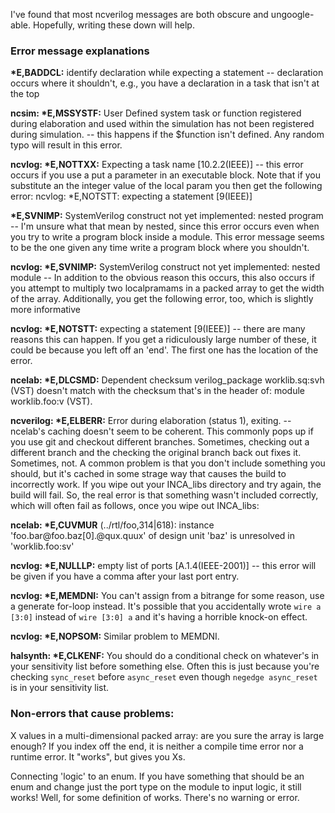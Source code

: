 I've found that most ncverilog messages are both obscure and ungoogle-able. Hopefully, writing these down will help.

### Error message explanations

**\*E,BADDCL:** identify declaration while expecting a statement -- declaration occurs where it shouldn't, e.g., you have a declaration in a task that isn't at the top

**ncsim: \*E,MSSYSTF:** User Defined system task or function registered during elaboration and used within the simulation has not been registered during simulation. -- this happens if the $function isn't defined. Any random typo will result in this error.

**ncvlog: \*E,NOTTXX:** Expecting a task name [10.2.2(IEEE)] -- this error occurs if you use a put a parameter in an executable block. Note that if you substitute an the integer value of the local param you then get the following error:
ncvlog: *E,NOTSTT: expecting a statement [9(IEEE)]

**\*E,SVNIMP:** SystemVerilog construct not yet implemented:  nested program -- I'm unsure what that mean by nested, since this error occurs even when you try to write a program block inside a module. This error message seems to be the one given any time write a program block where you shouldn't.

**ncvlog: \*E,SVNIMP:** SystemVerilog construct not yet implemented:  nested module -- In addition to the obvious reason this occurs, this also occurs if you attempt to multiply two localpramams in a packed array to get the width of the array. Additionally, you get the following error, too, which is slightly more informative

**ncvlog: \*E,NOTSTT:** expecting a statement [9(IEEE)] -- there are many reasons this can happen. If you get a ridiculously large number of these, it could be because you left off an 'end'. The first one has the location of the error.

**ncelab: \*E,DLCSMD:** Dependent checksum verilog_package worklib.sq:svh (VST) doesn't match with the checksum that's in the header of: module worklib.foo:v (VST).

**ncverilog: \*E,ELBERR:** Error during elaboration (status 1), exiting. -- ncelab's caching doesn't seem to be coherent. This commonly pops up if you use git and checkout different branches. Sometimes, checking out a different branch and the checking the original branch back out fixes it. Sometimes, not. A common problem is that you don't include something you should, but it's cached in some strage way that causes the build to incorrectly work. If you wipe out your INCA_libs directory and try again, the build will fail. So, the real error is that something wasn't included correctly, which will often fail as follows, once you wipe out INCA_libs:

**ncelab: \*E,CUVMUR** (../rtl/foo,314|618): instance 'foo.bar@foo<module>.baz[0].@qux<module>.quux' of design unit 'baz' is unresolved in 'worklib.foo:sv'

**ncvlog: \*E,NULLLP:** empty list of ports [A.1.4(IEEE-2001)] -- this error will be given if you have a comma after your last port entry.

**ncvlog: \*E,MEMDNI:** You can't assign from a bitrange for some reason, use a generate for-loop instead. It's possible that you accidentally wrote `wire a [3:0]` instead of `wire [3:0] a` and it's having a horrible knock-on effect.

**ncvlog: \*E,NOPSOM:** Similar problem to MEMDNI.

**halsynth: \*E,CLKENF:** You should do a conditional check on whatever's in your sensitivity list before something else. Often this is just because you're checking `sync_reset` before `async_reset` even though `negedge async_reset` is in your sensitivity list.

### Non-errors that cause problems:

X values in a multi-dimensional packed array: are you sure the array is large enough? If you index off the end, it is neither a compile time error nor a runtime error. It "works", but gives you Xs.

Connecting 'logic' to an enum. If you have something that should be an enum and change just the port type on the module to input logic, it still works! Well, for some definition of works. There's no warning or error.
